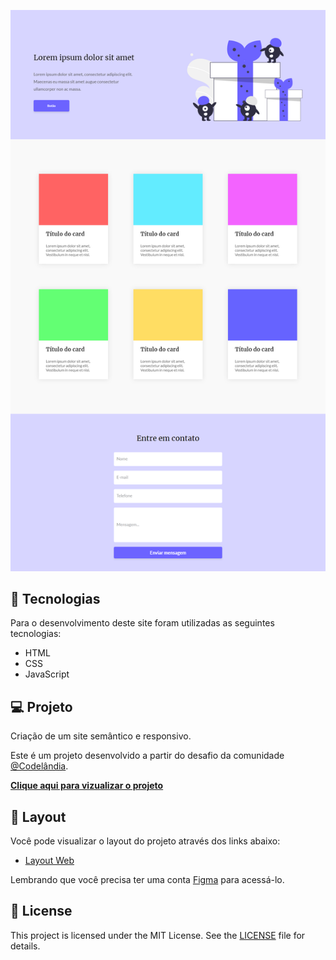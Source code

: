 <p align="center">
  <img alt="Moveit" src="https://raw.githubusercontent.com/jovemdan/codelandia-challenge-3/master/assets/screenshot.png">
</p>

## 🧪 Tecnologias

Para o desenvolvimento deste site foram utilizadas as seguintes tecnologias:

- HTML
- CSS
- JavaScript

## 💻 Projeto

Criação de um site semântico e responsivo.

Este é um projeto desenvolvido a partir do desafio da comunidade [@Codelândia](https://discord.com/invite/QevDJqCzaY).

[**Clique aqui para vizualizar o projeto**](https://jovemdan.github.io/codelandia-challenge-3/)

## 🔖 Layout

Você pode visualizar o layout do projeto através dos links abaixo:

- [Layout Web](https://www.figma.com/file/Yb9IBH56g7T1hdIyZ3BMNO/Desafios---Codel%C3%A2ndia?node-id=3725%3A2)

Lembrando que você precisa ter uma conta [Figma](http://figma.com/) para acessá-lo.

## 📝 License

This project is licensed under the MIT License. See the [LICENSE](LICENSE.md) file for details.
